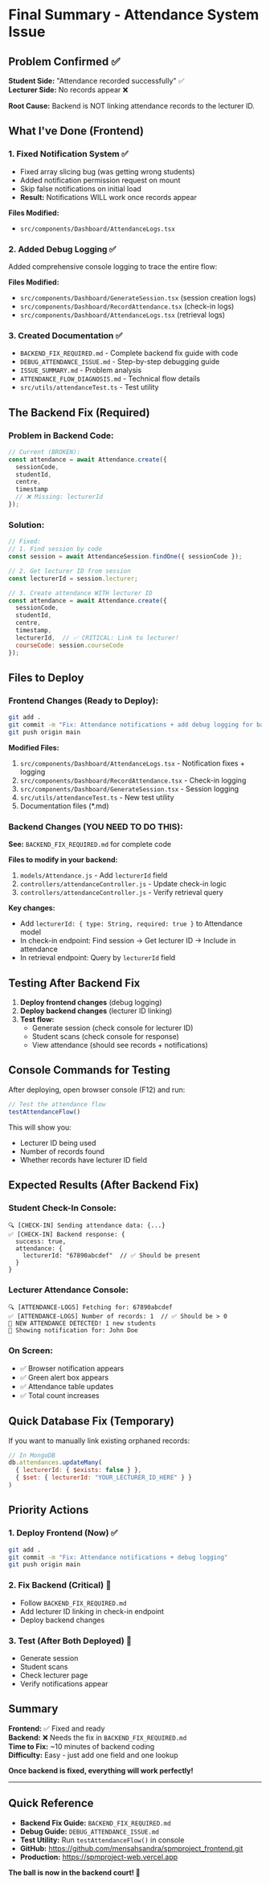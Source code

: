 # Final Summary - Attendance System Issue

## Problem Confirmed ✅

**Student Side:** "Attendance recorded successfully" ✅  
**Lecturer Side:** No records appear ❌

**Root Cause:** Backend is NOT linking attendance records to the lecturer ID.

## What I've Done (Frontend)

### 1. Fixed Notification System ✅
- Fixed array slicing bug (was getting wrong students)
- Added notification permission request on mount
- Skip false notifications on initial load
- **Result:** Notifications WILL work once records appear

**Files Modified:**
- `src/components/Dashboard/AttendanceLogs.tsx`

### 2. Added Debug Logging ✅
Added comprehensive console logging to trace the entire flow:

**Files Modified:**
- `src/components/Dashboard/GenerateSession.tsx` (session creation logs)
- `src/components/Dashboard/RecordAttendance.tsx` (check-in logs)
- `src/components/Dashboard/AttendanceLogs.tsx` (retrieval logs)

### 3. Created Documentation ✅
- `BACKEND_FIX_REQUIRED.md` - Complete backend fix guide with code
- `DEBUG_ATTENDANCE_ISSUE.md` - Step-by-step debugging guide
- `ISSUE_SUMMARY.md` - Problem analysis
- `ATTENDANCE_FLOW_DIAGNOSIS.md` - Technical flow details
- `src/utils/attendanceTest.ts` - Test utility

## The Backend Fix (Required)

### Problem in Backend Code:

```javascript
// Current (BROKEN):
const attendance = await Attendance.create({
  sessionCode,
  studentId,
  centre,
  timestamp
  // ❌ Missing: lecturerId
});
```

### Solution:

```javascript
// Fixed:
// 1. Find session by code
const session = await AttendanceSession.findOne({ sessionCode });

// 2. Get lecturer ID from session
const lecturerId = session.lecturer;

// 3. Create attendance WITH lecturer ID
const attendance = await Attendance.create({
  sessionCode,
  studentId,
  centre,
  timestamp,
  lecturerId,  // ✅ CRITICAL: Link to lecturer!
  courseCode: session.courseCode
});
```

## Files to Deploy

### Frontend Changes (Ready to Deploy):
```bash
git add .
git commit -m "Fix: Attendance notifications + add debug logging for backend issue"
git push origin main
```

**Modified Files:**
1. `src/components/Dashboard/AttendanceLogs.tsx` - Notification fixes + logging
2. `src/components/Dashboard/RecordAttendance.tsx` - Check-in logging
3. `src/components/Dashboard/GenerateSession.tsx` - Session logging
4. `src/utils/attendanceTest.ts` - New test utility
5. Documentation files (*.md)

### Backend Changes (YOU NEED TO DO THIS):

**See:** `BACKEND_FIX_REQUIRED.md` for complete code

**Files to modify in your backend:**
1. `models/Attendance.js` - Add `lecturerId` field
2. `controllers/attendanceController.js` - Update check-in logic
3. `controllers/attendanceController.js` - Verify retrieval query

**Key changes:**
- Add `lecturerId: { type: String, required: true }` to Attendance model
- In check-in endpoint: Find session → Get lecturer ID → Include in attendance
- In retrieval endpoint: Query by `lecturerId` field

## Testing After Backend Fix

1. **Deploy frontend changes** (debug logging)
2. **Deploy backend changes** (lecturer ID linking)
3. **Test flow:**
   - Generate session (check console for lecturer ID)
   - Student scans (check console for response)
   - View attendance (should see records + notifications)

## Console Commands for Testing

After deploying, open browser console (F12) and run:

```javascript
// Test the attendance flow
testAttendanceFlow()
```

This will show you:
- Lecturer ID being used
- Number of records found
- Whether records have lecturer ID field

## Expected Results (After Backend Fix)

### Student Check-In Console:
```
🔍 [CHECK-IN] Sending attendance data: {...}
✅ [CHECK-IN] Backend response: {
  success: true,
  attendance: {
    lecturerId: "67890abcdef"  // ✅ Should be present
  }
}
```

### Lecturer Attendance Console:
```
🔍 [ATTENDANCE-LOGS] Fetching for: 67890abcdef
✅ [ATTENDANCE-LOGS] Number of records: 1  // ✅ Should be > 0
🔔 NEW ATTENDANCE DETECTED! 1 new students
📢 Showing notification for: John Doe
```

### On Screen:
- ✅ Browser notification appears
- ✅ Green alert box appears
- ✅ Attendance table updates
- ✅ Total count increases

## Quick Database Fix (Temporary)

If you want to manually link existing orphaned records:

```javascript
// In MongoDB
db.attendances.updateMany(
  { lecturerId: { $exists: false } },
  { $set: { lecturerId: "YOUR_LECTURER_ID_HERE" } }
)
```

## Priority Actions

### 1. Deploy Frontend (Now) ✅
```bash
git add .
git commit -m "Fix: Attendance notifications + debug logging"
git push origin main
```

### 2. Fix Backend (Critical) 🔴
- Follow `BACKEND_FIX_REQUIRED.md`
- Add lecturer ID linking in check-in endpoint
- Deploy backend changes

### 3. Test (After Both Deployed) 🧪
- Generate session
- Student scans
- Check lecturer page
- Verify notifications appear

## Summary

**Frontend:** ✅ Fixed and ready  
**Backend:** ❌ Needs the fix in `BACKEND_FIX_REQUIRED.md`  
**Time to Fix:** ~10 minutes of backend coding  
**Difficulty:** Easy - just add one field and one lookup  

**Once backend is fixed, everything will work perfectly!**

---

## Quick Reference

- **Backend Fix Guide:** `BACKEND_FIX_REQUIRED.md`
- **Debug Guide:** `DEBUG_ATTENDANCE_ISSUE.md`
- **Test Utility:** Run `testAttendanceFlow()` in console
- **GitHub:** https://github.com/mensahsandra/spmproject_frontend.git
- **Production:** https://spmproject-web.vercel.app

**The ball is now in the backend court! 🎾**
